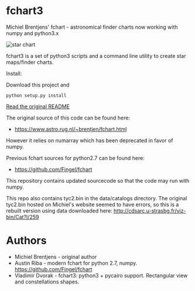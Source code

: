 # fchart3
Michiel Brentjens' fchart - astronomical finder charts now working with numpy and python3.x

![star chart](https://github.com/skybber/fchart3/blob/assets/M31.png)

fchart3 is a set of python3 scripts and a command line utility to create star maps/finder charts.

Install:

Download this project and

`python setup.py install`

[Read the original README](README)

The original source of this code can be found here:
* https://www.astro.rug.nl/~brentjen/fchart.html

However it relies on numarray which has been deprecated in favor of numpy.

Previous fchart sources for python2.7 can be found here:
* https://github.com/Fingel/fchart

This repository contains updated sourcecode so that the code may run with numpy.

This repo also contains tyc2.bin in the data/catalogs directory. The original tyc2.bin hosted on Michiel's website seemed to have errors, so this is a rebuilt version using data downloaded here: http://cdsarc.u-strasbg.fr/viz-bin/Cat?I/259


Authors
=======
* Michiel Brentjens - original author
* Austin Riba - modern fchart for python 2.7, numpy. https://github.com/Fingel/fchart
* Vladimir Dvorak - fchart3: python3 + pycairo support. Rectangular view and constellations shapes.

